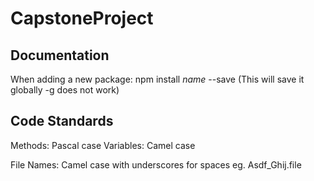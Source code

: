 # CapstoneProject


## Documentation
When adding a new package: npm install *name* --save (This will save it globally -g does not work)


## Code Standards
Methods: Pascal case
Variables: Camel case

File Names: Camel case with underscores for spaces
eg. Asdf_Ghij.file

